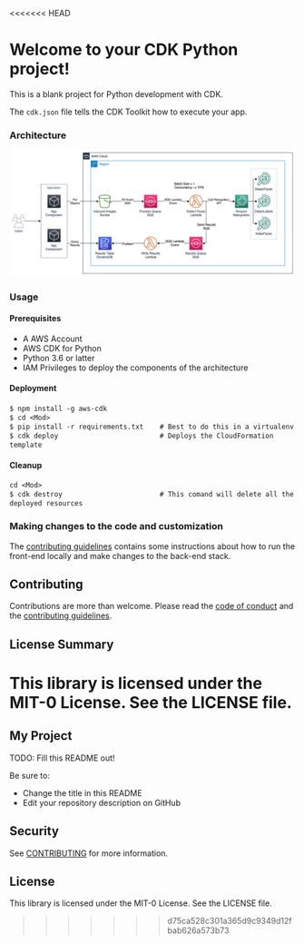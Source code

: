 <<<<<<< HEAD

# Welcome to your CDK Python project!

This is a blank project for Python development with CDK.

The `cdk.json` file tells the CDK Toolkit how to execute your app.

### Architecture

![Architecture Diagram](docs/diagram_arch.png)

### Usage

#### Prerequisites

- A AWS Account 
- AWS CDK for Python
- Python 3.6 or latter
- IAM Privileges to deploy the components of the architecture

#### Deployment
```
$ npm install -g aws-cdk
$ cd <Mod>
$ pip install -r requirements.txt    # Best to do this in a virtualenv
$ cdk deploy                         # Deploys the CloudFormation template
```

#### Cleanup
```
cd <Mod>
$ cdk destroy                        # This comand will delete all the deployed resources
```

### Making changes to the code and customization

The [contributing guidelines](CONTRIBUTING.md) contains some instructions about how to run the front-end locally and make changes to the back-end stack.

## Contributing

Contributions are more than welcome. Please read the [code of conduct](CODE_OF_CONDUCT.md) and the [contributing guidelines](CONTRIBUTING.md).


## License Summary

This library is licensed under the MIT-0 License. See the LICENSE file.
=======
## My Project

TODO: Fill this README out!

Be sure to:

* Change the title in this README
* Edit your repository description on GitHub

## Security

See [CONTRIBUTING](CONTRIBUTING.md#security-issue-notifications) for more information.

## License

This library is licensed under the MIT-0 License. See the LICENSE file.

>>>>>>> d75ca528c301a365d9c9349d12fbab626a573b73
